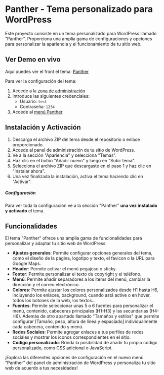 # Panther - Tema personalizado para WordPress

Este proyecto consiste en un tema personalizado para WordPress llamado "Panther". Proporciona una amplia gama de configuraciones y opciones para personalizar la apariencia y el funcionamiento de tu sitio web.

## Ver Demo en vivo

Aquí puedes ver el front el tema: [Panther](https://panther.jamusa.es/)

Para ver la configuración del tema:
1. Accede a la [zona de administración](https://panther.jamusa.es/wp-login.php)
2. Introduce las siguientes credenciales:
    - Usuario: `test`
    - Contraseña: `1234`
3. Accede al [menú Panther](https://panther.jamusa.es/wp-admin/admin.php?page=pnt-opt)

## Instalación y Activación

1. Descarga el archivo ZIP del tema desde el repositorio o enlace proporcionado.
2. Accede al panel de administración de tu sitio de WordPress.
3. Ve a la sección "Apariencia" y selecciona "Temas".
4. Haz clic en el botón "Añadir nuevo" y luego en "Subir tema".
5. Selecciona el archivo ZIP que descargaste en el paso 1 y haz clic en "Instalar ahora".
6. Una vez finalizada la instalación, activa el tema haciendo clic en "Activar".

##### Configuración
Para ver toda la configuración ve a la sección "Panther" **una vez instalado y activado** el tema.

## Funcionalidades

El tema "Panther" ofrece una amplia gama de funcionalidades para personalizar y adaptar tu sitio web de WordPress:

- **Ajustes generales**: Permite configurar opciones generales del tema, como el diseño de la página, logotipo y texto, el favicon o la URL para Google Maps.
- **Header**: Permite activar el menú pegajoso o sticky.
- **Footer**: Permite personalizar el texto de copyright y el teléfono.
- **Menú**: Permite añadir separadores a los items del menú, cambiar la dirección y el correo electrónico.
- **Colores**: Permite ajustar los colores personalizados desde H1 hasta H6, incluyendo los enlaces, background, cuando astá active o en hover, todos los botones de la web, los textos...
- **Fuentes**: Permite seleccionar unas 5 o 6 fuentes para personalizar el menú, contenido, cabeceras principales (H1-H3) y las secundarias (H4-H6). Además de otro apartado llamado "Tamaños y estilos" que permite configurar [Tamaño, peso, altura de línea y espaciado] individualmente cada cabecera, contenido y menú.
- **Redes Sociales**: Permite agregar enlaces a tus perfiles de redes sociales y mostrar los íconos correspondientes en el sitio.
- **Código personalizado**: Brinda la posibilidad de añadir tu propio código personalizado, como CSS adicional o JavaScript.

¡Explora las diferentes opciones de configuración en el nuevo menú "Panther" del panel de administración de WordPress y personaliza tu sitio web de acuerdo a tus necesidades!